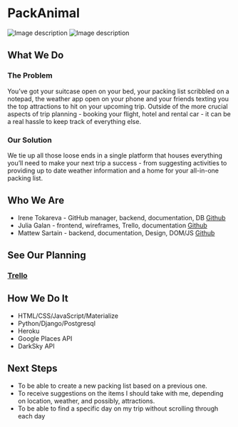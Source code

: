 # PackAnimal
![Image description](https://i.imgur.com/uvPqGK9.jpg)
![Image description](https://i.imgur.com/8SDTlOZ.jpg)
## What We Do
### The Problem
You’ve got your suitcase open on your bed, your packing list scribbled on a notepad, the weather app open on your phone and your friends texting you the top attractions to hit on your upcoming trip. Outside of the more crucial aspects of trip planning - booking your flight, hotel and rental car - it can be a real hassle to keep track of everything else. 

### Our Solution
We tie up all those loose ends in a single platform that houses everything you’ll need to make your next trip a success - from suggesting activities to providing up to date weather information and a home for your all-in-one packing list. 

## Who We Are
* Irene Tokareva - GitHub manager, backend, documentation, DB  [Github](https://github.com/shin-shin)
* Julia Galan - frontend, wireframes, Trello, documentation  [Github](https://github.com/julia-nichole)
* Mattew Sartain - backend, documentation, Design, DOM/JS  [Github](https://github.com/Msartain)
 ## See Our Planning 
 ### [Trello](https://trello.com/b/grsPRzsL/packanimal)

## How We Do It
* HTML/CSS/JavaScript/Materialize
* Python/Django/Postgresql
* Heroku
* Google Places API
* DarkSky API

## Next Steps 
*  To be able to create a new packing list based on a previous one.
* To receive suggestions on the items I should take with me, depending on location, weather, and possibly, attractions.
* To be able to find a specific day on my trip without scrolling through each day
